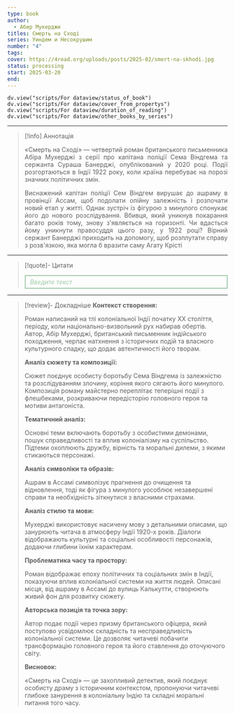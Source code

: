 ```yaml
---
type: book
author:
  - Абир Мукерджи
titles: Смерть на Сході
series: Уиндем и Несокрушим
number: "4"
tags: 
cover: https://4read.org/uploads/posts/2025-02/smert-na-skhodi.jpg
status: processing
start: 2025-03-20
end: 
---
```

```dataviewjs
dv.view("scripts/For dataview/status_of_book")
dv.view("scripts/For dataview/cover_from_propertys")
dv.view("scripts/For dataview/duration_of_reading")
dv.view("scripts/For dataview/other_books_by_series")
```
---

>[!info] Аннотація
> <p align="justify">«Смерть на Сході» — четвертий роман британського письменника Абіра Мухерджі з серії про капітана поліції Сема Віндгема та сержанта Сураша Банерджі, опублікований у 2020 році. Події розгортаються в Індії 1922 року, коли країна перебуває на порозі значних політичних змін.</p>
> <p align="justify">Виснажений капітан поліції Сем Віндгем вирушає до ашраму в провінції Ассам, щоб подолати опійну залежність і розпочати новий етап у житті. Однак зустріч із фігурою з минулого спонукає його до нового розслідування. Вбивця, який уникнув покарання багато років тому, знову з'являється на горизонті. Чи вдасться йому уникнути правосуддя цього разу, у 1922 році? Вірний сержант Банерджі приходить на допомогу, щоб розплутати справу з розв'язкою, яка могла б вразити саму Агату Крісті</p>

---

>[!quote]- Цитати
><div align="justify" style="border: 2px solid #A0CAA6; padding: 5px 10px 5px 10px; font-style: italic; color: #A0CAA6 ">Введите текст</div>

---
>[!review]- Докладніше
> **Контекст створення:**
>
> Роман написаний на тлі колоніальної Індії початку XX століття, періоду, коли національно-визвольний рух набирав обертів. Автор, Абір Мухерджі, британський письменник індійського походження, черпає натхнення з історичних подій та власного культурного спадку, що додає автентичності його творам.
>
> **Аналіз сюжету та композиції:**
>
> Сюжет поєднує особисту боротьбу Сема Віндгема із залежністю та розслідуванням злочину, коріння якого сягають його минулого. Композиція роману майстерно переплітає теперішні події з флешбеками, розкриваючи передісторію головного героя та мотиви антагоніста.
>
> **Тематичний аналіз:**
>
> Основні теми включають боротьбу з особистими демонами, пошук справедливості та вплив колоніалізму на суспільство. Підтеми охоплюють дружбу, вірність та моральні дилеми, з якими стикаються персонажі.
>
> **Аналіз символіки та образів:**
>
> Ашрам в Ассамі символізує прагнення до очищення та відновлення, тоді як фігура з минулого уособлює незавершені справи та необхідність зіткнутися з власними страхами.
>
> **Аналіз стилю та мови:**
>
> Мухерджі використовує насичену мову з детальними описами, що занурюють читача в атмосферу Індії 1920-х років. Діалоги відображають культурні та соціальні особливості персонажів, додаючи глибини їхнім характерам.
>
> **Проблематика часу та простору:**
>
> Роман відображає епоху політичних та соціальних змін в Індії, показуючи вплив колоніальної системи на життя людей. Описані місця, від ашраму в Ассамі до вулиць Калькутти, створюють живий фон для розвитку сюжету.
>
> **Авторська позиція та точка зору:**
>
> Автор подає події через призму британського офіцера, який поступово усвідомлює складність та несправедливість колоніальної системи. Це дозволяє читачеві побачити трансформацію головного героя та його ставлення до оточуючого світу.
>
> **Висновок:**
>
> «Смерть на Сході» — це захопливий детектив, який поєднує особисту драму з історичним контекстом, пропонуючи читачеві глибоке занурення в колоніальну Індію та складні моральні питання того часу.
>